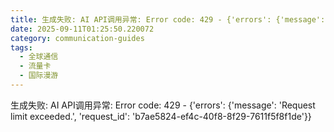 ```yaml
---
title: 生成失败: AI API调用异常: Error code: 429 - {'errors': {'message': 'Request limit exceeded.', 'request_id': 'b3295fe8-2240-44e0-af9a-2908855d700a'}}
date: 2025-09-11T01:25:50.220072
category: communication-guides
tags:
  - 全球通信
  - 流量卡
  - 国际漫游
---
```


生成失败: AI API调用异常: Error code: 429 - {'errors': {'message': 'Request limit exceeded.', 'request_id': 'b7ae5824-ef4c-40f8-8f29-7611f5f8f1de'}}